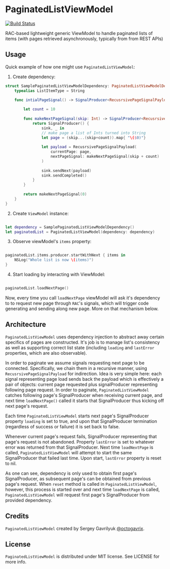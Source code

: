 # PaginatedListViewModel

[![Build Status](https://travis-ci.org/gavrix/PaginatedListViewModel.svg?branch=master)](https://travis-ci.org/gavrix/PaginatedListViewModel)

RAC-based lightweight generic ViewModel to handle paginated lists of items (with pages retrieved asynchronously, typically from from REST APIs)


## Usage

Quick example of how one might use `PaginatedListViewModel`: 

1. Create dependency:

```swift
struct SamplePaginatedListViewModelDependency: PaginatedListViewModelDependency {
    typealias ListItemType = String
    
    func intialPageSignal() -> SignalProducer<RecusrsivePageSignalPayload<ListItemType>, NSError> {

        let count = 10
        
        func makeNextPageSignal(skip: Int) -> SignalProducer<RecusrsivePageSignalPayload<ListItemType>, NSError> {
            return SignalProducer() {
                sink, _ in
                // make page a list of Ints turned into String
                let page = (skip...(skip+count)).map{ "\($0)"}
                
                let payload = RecusrsivePageSignalPayload(
                    currentPage: page,
                    nextPageSignal: makeNextPageSignal(skip + count)
                )
                
                sink.sendNext(payload)
                sink.sendCompleted()
            }
        }
        
        return makeNextPageSignal(0)
    }
}
```

2. Create `ViewModel` instance:

```swift

let dependency = SamplePaginatedListViewModelDependency()
let paginatedList = PaginatedListViewModel(dependency: dependency)

```

3. Observe viewModel's `items` property:

```swift

paginatedList.items.producer.startWithNext { items in
    NSLog("Whole list is now \(items)")
}
```

4. Start loading by interacting with ViewModel:

```swift

paginatedList.loadNextPage()
```

Now, every time you call `loadNextPage` viewModel will ask it's dependency to to request new page through `RAC`'s signals, which will trigger code generating and sending along new page. More on that mechanism below.


## Architecture

`PaginatedListViewModel` uses dependency injection to abstract away certain specifics of pages are constructed. It's job is to manage list's consistency as well as supporting correct list state (including `loading` and `lastError` properties, which are also observable).

In order to paginate we assume signals requesting next page to be connected. Specifically, we chain them in a recursive manner, using `RecusrsivePageSignalPayload` for indirection. Idea is very simple here: each signal representing page load sends back the payload which is effectively a pair of objects: current page requested plus signalProducer representing following page request. In order to paginate, `PaginatedListViewModel` catches following page's SignalProducer when receiving current page, and next time `loadNextPage()` called it starts that SignalProducer thus kicking off next page's request.

Each time `PaginatedListViewModel` starts next page's SignalProducer property `loading` is set to true, and upon that SignalProducer termination (regardless of success or failure) it is set back to false.

Whenever current page's request fails, SignalProducer representing that page's request is not abandoned. Property `lastError` is set to whatever error was returned from that SignalProducer. Next time `loadNextPage` is called, `PaginatedListViewModel` will attempt to start the same SignalProducer that failed last time. Upon start, `lastError` property is reset to nil.

As one can see, dependency is only used to obtain first page's SignalProducer, as subsequent page's can be obtained from previous page's request. When `reset` method is called in `PaginatedListViewModel`, however, this process is started over and next time `loadNextPage` is called, `PaginatedListViewModel` will request first page's SignalProducer from provided dependency.


## Credits

`PaginatedListViewModel` created by Sergey Gavrilyuk [@octogavrix](http://twitter.com/octogavrix).


## License

`PaginatedListViewModel` is distributed under MIT license. See LICENSE for more info.



